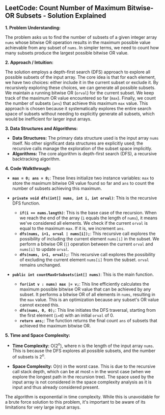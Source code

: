 ## LeetCode: Count Number of Maximum Bitwise-OR Subsets - Solution Explained

**1. Problem Understanding:**

The problem asks us to find the number of subsets of a given integer array `nums` whose bitwise OR operation results in the maximum possible value achievable from any subset of `nums`.  In simpler terms, we need to count how many subsets produce the largest possible bitwise OR value.


**2. Approach / Intuition:**

The solution employs a depth-first search (DFS) approach to explore all possible subsets of the input array.  The core idea is that for each element, we have two choices: either include it in the current subset or exclude it.  By recursively exploring these choices, we can generate all possible subsets.  We maintain a running bitwise OR (`orval`) for the current subset.  We keep track of the maximum OR value encountered so far (`max`).  Finally, we count the number of subsets (`ans`) that achieve this maximum `max` value.  This approach is chosen because it systematically explores the entire search space of subsets without needing to explicitly generate all subsets, which would be inefficient for larger input arrays.


**3. Data Structures and Algorithms:**

* **Data Structures:**  The primary data structure used is the input array `nums` itself.  No other significant data structures are explicitly used; the recursive calls manage the exploration of the subset space implicitly.
* **Algorithms:** The core algorithm is depth-first search (DFS), a recursive backtracking algorithm.


**4. Code Walkthrough:**

* **`max = 0; ans = 0;`**: These lines initialize two instance variables: `max` to store the maximum bitwise OR value found so far and `ans` to count the number of subsets achieving this maximum.

* **`private void dfs(int[] nums, int i, int orval)`**: This is the recursive DFS function.
    * **`if(i == nums.length)`**: This is the base case of the recursion.  When we reach the end of the array (`i` equals the length of `nums`), it means we've considered all elements. We check if the current `orval` is equal to the maximum `max`. If it is, we increment `ans`.
    * **`dfs(nums, i+1, orval | nums[i]);`**: This recursive call explores the possibility of including the current element `nums[i]` in the subset. We perform a bitwise OR (`|`) operation between the current `orval` and `nums[i]` to update `orval`.
    * **`dfs(nums, i+1, orval);`**: This recursive call explores the possibility of excluding the current element `nums[i]` from the subset.  `orval` remains unchanged.

* **`public int countMaxOrSubsets(int[] nums)`**: This is the main function.
    * **`for(int v : nums) max |= v;`**: This line efficiently calculates the maximum possible bitwise OR value that can be achieved by any subset.  It performs a bitwise OR of all elements in `nums`, resulting in the `max` value. This is an optimization because any subset's OR value cannot exceed this.
    * **`dfs(nums, 0, 0);`**: This line initiates the DFS traversal, starting from the first element (`i=0`) with an initial `orval` of 0.
    * **`return ans;`**: The function returns the final count `ans` of subsets that achieved the maximum bitwise OR.


**5. Time and Space Complexity:**

* **Time Complexity:** O(2<sup>n</sup>), where n is the length of the input array `nums`. This is because the DFS explores all possible subsets, and the number of subsets is 2<sup>n</sup>.

* **Space Complexity:** O(n) in the worst case. This is due to the recursive call stack depth, which can be at most `n` in the worst case (when we explore the longest path in the recursion tree).  The space used by the input array is not considered in the space complexity analysis as it is input and thus already considered present.

The algorithm is exponential in time complexity.  While this is unavoidable for a brute force solution to this problem,  it's important to be aware of its limitations for very large input arrays.

